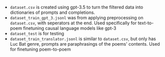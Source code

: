 - `dataset.csv` is created using gpt-3.5 to turn the filtered data into dictionaries of prompts and completions.
- `dataset_train_gpt_3.jsonl` was from applying preprocessing on `dataset.csv`, with seperators at the end. Used specifically for text-to-poem finetuning causal language models like gpt-3
- `dataset_test` is for testing
- `dataset_train_translator.jsonl` is similar to `dataset.csv`, but only has Luc Bat genre, prompts are paraphrasings of the poems' contents. Used for finetuning poem-to-poem
